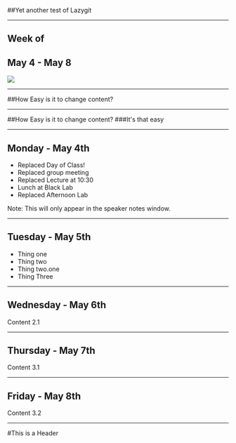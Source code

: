 ##Yet another test of Lazygit


----

 ## Week of
 ## May 4 - May 8
![](https://s3.amazonaws.com/uploads.hipchat.com/31349/1177900/RwDOG20P5wDWriJ/TIY-standard-logo.png)

----

##How Easy is it to change content?


----


##How Easy is it to change content?
###It's that easy

----

## Monday - May 4th

- Replaced Day of Class!
- Replaced group meeting
- Replaced Lecture at 10:30
- Lunch at Black Lab
- Replaced Afternoon Lab

Note: This will only appear in the speaker notes window.

----

## Tuesday - May 5th

- Thing one <!-- .element: class="fragment" data-fragment-index="1" -->
- Thing two <!-- .element: class="fragment" data-fragment-index="2" -->
 - Thing two.one <!-- .element: class="fragment" data-fragment-index="3" -->
- Thing Three <!-- .element: class="fragment" data-fragment-index="4" -->

----

## Wednesday - May 6th

Content 2.1

----

## Thursday - May 7th

Content 3.1

----

## Friday - May 8th

Content 3.2

----

#This is a Header
